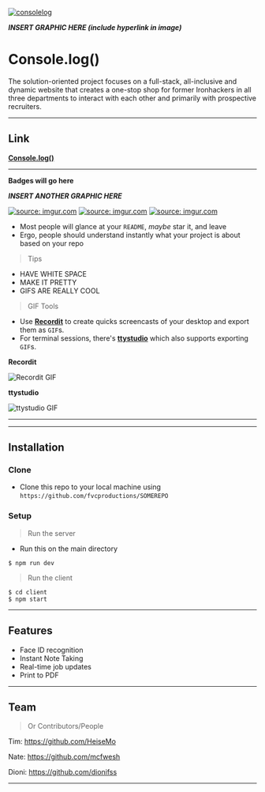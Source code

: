 <a href="https://imgur.com/BYJ2kwS"><img src="https://i.imgur.com/BYJ2kwS.png" title="consolelog" /></a>

<!-- [![FVCproductions](https://avatars1.githubusercontent.com/u/4284691?v=3&s=200)](http://fvcproductions.com) -->

***INSERT GRAPHIC HERE (include hyperlink in image)***

# Console.log()

The solution-oriented project focuses on a full-stack, all-inclusive
and dynamic website that creates a one-stop shop for former
Ironhackers in all three departments to interact with each other and
primarily with prospective recruiters.

---

## Link

<a href="https://consolelog-ironhack.herokuapp.com/" target="_blank">**Console.log()**</a>

---

**Badges will go here**


***INSERT ANOTHER GRAPHIC HERE***

<a href="https://imgur.com/hGaxRyt"><img src="https://i.imgur.com/hGaxRyt.png" title="source: imgur.com" /></a>
<a href="https://imgur.com/qcDwZjs"><img src="https://i.imgur.com/qcDwZjs.png" title="source: imgur.com" /></a>
<a href="https://imgur.com/XMIANXM"><img src="https://i.imgur.com/XMIANXM.png" title="source: imgur.com" /></a>

- Most people will glance at your `README`, *maybe* star it, and leave
- Ergo, people should understand instantly what your project is about based on your repo

> Tips

- HAVE WHITE SPACE
- MAKE IT PRETTY
- GIFS ARE REALLY COOL

> GIF Tools

- Use <a href="http://recordit.co/" target="_blank">**Recordit**</a> to create quicks screencasts of your desktop and export them as `GIF`s.
- For terminal sessions, there's <a href="https://github.com/chjj/ttystudio" target="_blank">**ttystudio**</a> which also supports exporting `GIF`s.

**Recordit**

![Recordit GIF](http://g.recordit.co/iLN6A0vSD8.gif)

**ttystudio**

![ttystudio GIF](https://raw.githubusercontent.com/chjj/ttystudio/master/img/example.gif)

---


---

## Installation

### Clone

- Clone this repo to your local machine using `https://github.com/fvcproductions/SOMEREPO`

### Setup

> Run the server
- Run this on the main directory

```shell
$ npm run dev
```

> Run the client

```shell
$ cd client
$ npm start
```

---

## Features
- Face ID recognition
- Instant Note Taking
- Real-time job updates
- Print to PDF

---

## Team

> Or Contributors/People

Tim: https://github.com/HeiseMo

Nate: https://github.com/mcfwesh

Dioni: https://github.com/dionifss

---



